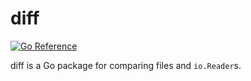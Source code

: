 # diff

[![Go Reference](https://pkg.go.dev/badge/github.com/cespare/diff.svg)](https://pkg.go.dev/github.com/cespare/diff)

diff is a Go package for comparing files and `io.Reader`s.
